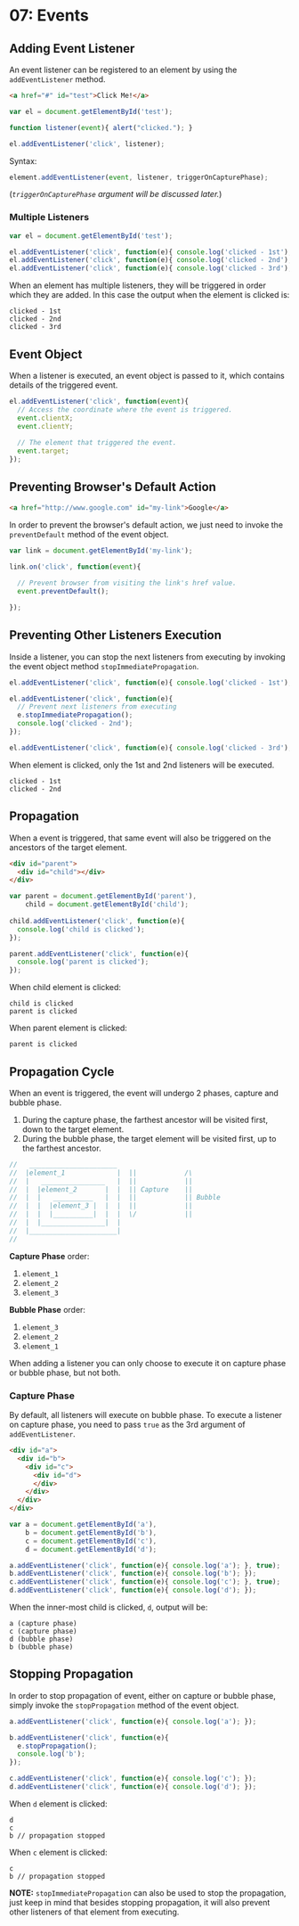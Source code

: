 # 07: Events

## Adding Event Listener

An event listener can be registered to an element by using the `addEventListener` method.

```html
<a href="#" id="test">Click Me!</a>
```

```js
var el = document.getElementById('test');

function listener(event){ alert("clicked."); }

el.addEventListener('click', listener);
```

Syntax:
```js
element.addEventListener(event, listener, triggerOnCapturePhase);
```

(*`triggerOnCapturePhase` argument will be discussed later.*)

### Multiple Listeners

```js
var el = document.getElementById('test');

el.addEventListener('click', function(e){ console.log('clicked - 1st'); });
el.addEventListener('click', function(e){ console.log('clicked - 2nd'); });
el.addEventListener('click', function(e){ console.log('clicked - 3rd'); });
```

When an element has multiple listeners, they will be triggered in order which they are added. In this case the output when the element is clicked is:

```
clicked - 1st
clicked - 2nd
clicked - 3rd
```

## Event Object

When a listener is executed, an event object is passed to it, which contains details of the triggered event.

```js
el.addEventListener('click', function(event){
  // Access the coordinate where the event is triggered.
  event.clientX;
  event.clientY;
  
  // The element that triggered the event.
  event.target;
});
```

## Preventing Browser's Default Action

```html
<a href="http://www.google.com" id="my-link">Google</a>
```

In order to prevent the browser's default action, we just need to invoke the `preventDefault` method of the event object.

```js
var link = document.getElementById('my-link');

link.on('click', function(event){
  
  // Prevent browser from visiting the link's href value.
  event.preventDefault();

});
```

## Preventing Other Listeners Execution

Inside a listener, you can stop the next listeners from executing by invoking the event object method `stopImmediatePropagation`.

```js
el.addEventListener('click', function(e){ console.log('clicked - 1st'); });

el.addEventListener('click', function(e){
  // Prevent next listeners from executing
  e.stopImmediatePropagation();
  console.log('clicked - 2nd');
});

el.addEventListener('click', function(e){ console.log('clicked - 3rd'); });
```

When element is clicked, only the 1st and 2nd listeners will be executed.

```
clicked - 1st
clicked - 2nd
```

## Propagation

When a event is triggered, that same event will also be triggered on the ancestors of the target element.

```html
<div id="parent">
  <div id="child"></div>
</div>
```

```js
var parent = document.getElementById('parent'),
    child = document.getElementById('child');
  
child.addEventListener('click', function(e){
  console.log('child is clicked');
});

parent.addEventListener('click', function(e){
  console.log('parent is clicked');
});
```

When child element is clicked:
```
child is clicked
parent is clicked
```

When parent element is clicked:
```
parent is clicked
```

## Propagation Cycle

When an event is triggered, the event will undergo 2 phases, capture and bubble phase.

1. During the capture phase, the farthest ancestor will be visited first, down to the target element.
2. During the bubble phase, the target element will be visited first, up to the farthest ancestor.

```js
//   ______________________
//  |element_1             |  ||            /\
//  |   ________________   |  ||            ||
//  |  |element_2       |  |  || Capture    || 
//  |  |   __________   |  |  ||            || Bubble
//  |  |  |element_3 |  |  |  ||            ||
//  |  |  |__________|  |  |  \/            ||
//  |  |________________|  |              
//  |______________________|              
// 
```

**Capture Phase** order:
  1. `element_1`
  1. `element_2`
  1. `element_3`

**Bubble Phase** order:
  1. `element_3`
  1. `element_2`
  1. `element_1`

When adding a listener you can only choose to execute it on capture phase or bubble phase, but not both.


### Capture Phase

By default, all listeners will execute on bubble phase. To execute a listener on capture phase, you need to pass `true` as the 3rd argument of `addEventListener`.

```html
<div id="a">
  <div id="b">
    <div id="c">
      <div id="d">
      </div>
    </div>
  </div>
</div>
```

```js
var a = document.getElementById('a'),
    b = document.getElementById('b'),
    c = document.getElementById('c'),
    d = document.getElementById('d');

a.addEventListener('click', function(e){ console.log('a'); }, true);
b.addEventListener('click', function(e){ console.log('b'); });
c.addEventListener('click', function(e){ console.log('c'); }, true);
d.addEventListener('click', function(e){ console.log('d'); });
```

When the inner-most child is clicked, `d`, output will be:

```
a (capture phase)
c (capture phase)
d (bubble phase)
b (bubble phase)
```

## Stopping Propagation

In order to stop propagation of event, either on capture or bubble phase, simply invoke the `stopPropagation` method of the event object.

```js
a.addEventListener('click', function(e){ console.log('a'); });

b.addEventListener('click', function(e){ 
  e.stopPropagation();
  console.log('b'); 
});

c.addEventListener('click', function(e){ console.log('c'); });
d.addEventListener('click', function(e){ console.log('d'); });
```

When `d` element is clicked:

```
d
c
b // propagation stopped
```

When `c` element is clicked:

```
c
b // propagation stopped
```

**NOTE:**
`stopImmediatePropagation` can also be used to stop the propagation, just keep in mind that besides stopping propagation, it will also prevent other listeners of that element from executing.
